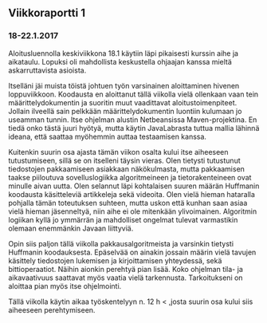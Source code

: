 ## Viikkoraportti 1

### 18-22.1.2017 ###

Aloitusluennolla keskiviikkona 18.1 käytiin läpi pikaisesti kurssin aihe ja aikataulu. Lopuksi oli mahdollista keskustella ohjaajan kanssa mieltä askarruttavista asioista.

Itselläni jäi muista töistä johtuen työn varsinainen aloittaminen hivenen loppuviikkoon. Koodausta en aloittanut tällä viikolla vielä ollenkaan vaan tein määrittelydokumentin ja suoritin muut vaadittavat aloitustoimenpiteet. Jollain ilveellä sain pelkkään määrittelydokumentin luontiin kulumaan jo useamman tunnin. Itse ohjelman alustin Netbeansissa Maven-projektina. En tiedä onko tästä juuri hyötyä, mutta käytin JavaLabrasta tuttua mallia lähinnä ideana, että saattaa myöhemmin auttaa testaamisen kanssa. 

Kuitenkin suurin osa ajasta tämän viikon osalta kului itse aiheeseen tutustumiseen, sillä se on itselleni täysin vieras. Olen tietysti tutustunut tiedostojen pakkaamiseen asiakkaan näkökulmasta, mutta pakkaamisen taakse piiloutuva sovelluslogiikka algoritmeineen ja tietorakenteineen ovat minulle aivan uutta. Olen selannut läpi kohtalaisen suuren määrän Huffmanin koodausta käsitteleviä artikkeleja sekä videoita. Olen vielä hieman hataralla pohjalla tämän toteutuksen suhteen, mutta uskon että kunhan saan asiaa vielä hieman jäsenneltyä, niin aihe ei ole mitenkään ylivoimainen. Algoritmin logiikan kyllä jo ymmärrän ja mahdolliset ongelmat tulevat varmastikin olemaan enemmänkin Javaan liittyviä. 

Opin siis paljon tällä viikolla pakkausalgoritmeista ja varsinkin tietysti Huffmanin koodauksesta. Epäselvää on ainakin jossain määrin vielä tavujen käsittely tiedostojen lukemisen ja kirjoittamisen yhteydessä, sekä bittioperaatiot.  Näihin aionkin perehtyä pian lisää.  Koko ohjelman tila- ja aikavaativuus saattavat myös vaatia vielä tarkennusta. Tarkoitukseni on aloittaa pian myös itse ohjelmointi.

Tällä viikolla käytin aikaa työskentelyyn n. 12 h < ,josta suurin osa kului siis aiheeseen perehtymiseen. 

